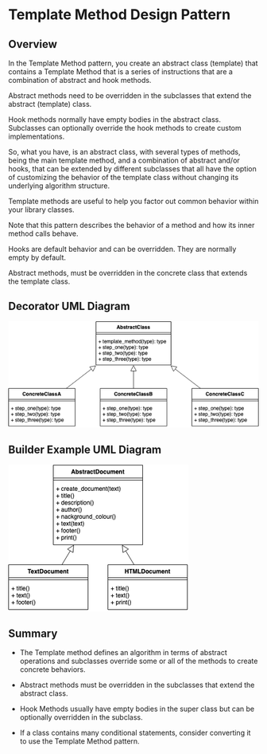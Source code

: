 # Template Method Design Pattern
## Overview 
In the Template Method pattern, you create an abstract class (template) that contains a Template Method that is a series of instructions that are a combination of abstract and hook methods.

Abstract methods need to be overridden in the subclasses that extend the abstract (template) class.

Hook methods normally have empty bodies in the abstract class. Subclasses can optionally override the hook methods to create custom implementations.

So, what you have, is an abstract class, with several types of methods, being the main template method, and a combination of abstract and/or hooks, that can be extended by different subclasses that all have the option of customizing the behavior of the template class without changing its underlying algorithm structure.

Template methods are useful to help you factor out common behavior within your library classes.

Note that this pattern describes the behavior of a method and how its inner method calls behave.

Hooks are default behavior and can be overridden. They are normally empty by default.

Abstract methods, must be overridden in the concrete class that extends the template class.

## Decorator UML Diagram
![alt text](image.png)

## Builder Example UML Diagram
![alt text](image-1.png)

## Summary
- The Template method defines an algorithm in terms of abstract operations and subclasses override some or all of the methods to create concrete behaviors.

- Abstract methods must be overridden in the subclasses that extend the abstract class.

- Hook Methods usually have empty bodies in the super class but can be optionally overridden in the subclass.

- If a class contains many conditional statements, consider converting it to use the Template Method pattern.